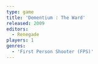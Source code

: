 ```yaml
---
type: game
title: 'Dementium : The Ward'
released: 2009
editors: 
  - Renegade
players: 1
genres:
  - 'First Person Shooter (FPS)'
---
```

